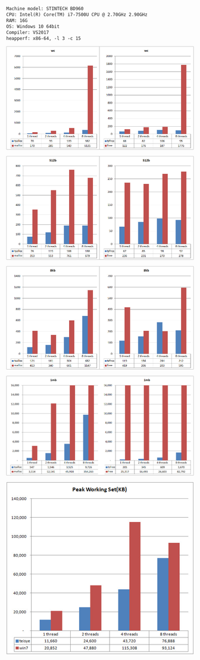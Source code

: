 	Machine model: STINTECH BD960
	CPU: Intel(R) Core(TM) i7-7500U CPU @ 2.70GHz 2.90GHz
	RAM: 16G
	OS: Windows 10 64bit
    Compiler: VS2017
	heapperf: x86-64, -l 3 -c 15

![](./img/20180720-win10/wc.jpg)

![](./img/20180720-win10/512b.jpg)

![](./img/20180720-win10/8kb.jpg)  

![](./img/20180720-win10/1mb.jpg)  

![](./img/20180720-win10/mem.jpg)  